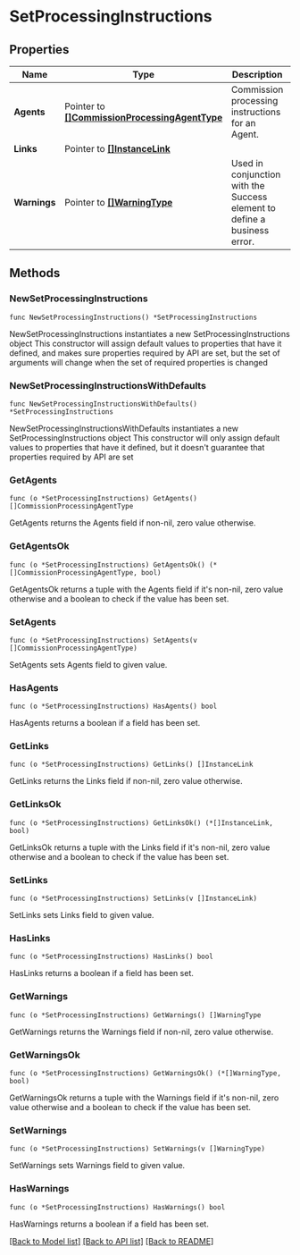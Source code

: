 # SetProcessingInstructions

## Properties

Name | Type | Description | Notes
------------ | ------------- | ------------- | -------------
**Agents** | Pointer to [**[]CommissionProcessingAgentType**](CommissionProcessingAgentType.md) | Commission processing instructions for an Agent. | [optional] 
**Links** | Pointer to [**[]InstanceLink**](InstanceLink.md) |  | [optional] 
**Warnings** | Pointer to [**[]WarningType**](WarningType.md) | Used in conjunction with the Success element to define a business error. | [optional] 

## Methods

### NewSetProcessingInstructions

`func NewSetProcessingInstructions() *SetProcessingInstructions`

NewSetProcessingInstructions instantiates a new SetProcessingInstructions object
This constructor will assign default values to properties that have it defined,
and makes sure properties required by API are set, but the set of arguments
will change when the set of required properties is changed

### NewSetProcessingInstructionsWithDefaults

`func NewSetProcessingInstructionsWithDefaults() *SetProcessingInstructions`

NewSetProcessingInstructionsWithDefaults instantiates a new SetProcessingInstructions object
This constructor will only assign default values to properties that have it defined,
but it doesn't guarantee that properties required by API are set

### GetAgents

`func (o *SetProcessingInstructions) GetAgents() []CommissionProcessingAgentType`

GetAgents returns the Agents field if non-nil, zero value otherwise.

### GetAgentsOk

`func (o *SetProcessingInstructions) GetAgentsOk() (*[]CommissionProcessingAgentType, bool)`

GetAgentsOk returns a tuple with the Agents field if it's non-nil, zero value otherwise
and a boolean to check if the value has been set.

### SetAgents

`func (o *SetProcessingInstructions) SetAgents(v []CommissionProcessingAgentType)`

SetAgents sets Agents field to given value.

### HasAgents

`func (o *SetProcessingInstructions) HasAgents() bool`

HasAgents returns a boolean if a field has been set.

### GetLinks

`func (o *SetProcessingInstructions) GetLinks() []InstanceLink`

GetLinks returns the Links field if non-nil, zero value otherwise.

### GetLinksOk

`func (o *SetProcessingInstructions) GetLinksOk() (*[]InstanceLink, bool)`

GetLinksOk returns a tuple with the Links field if it's non-nil, zero value otherwise
and a boolean to check if the value has been set.

### SetLinks

`func (o *SetProcessingInstructions) SetLinks(v []InstanceLink)`

SetLinks sets Links field to given value.

### HasLinks

`func (o *SetProcessingInstructions) HasLinks() bool`

HasLinks returns a boolean if a field has been set.

### GetWarnings

`func (o *SetProcessingInstructions) GetWarnings() []WarningType`

GetWarnings returns the Warnings field if non-nil, zero value otherwise.

### GetWarningsOk

`func (o *SetProcessingInstructions) GetWarningsOk() (*[]WarningType, bool)`

GetWarningsOk returns a tuple with the Warnings field if it's non-nil, zero value otherwise
and a boolean to check if the value has been set.

### SetWarnings

`func (o *SetProcessingInstructions) SetWarnings(v []WarningType)`

SetWarnings sets Warnings field to given value.

### HasWarnings

`func (o *SetProcessingInstructions) HasWarnings() bool`

HasWarnings returns a boolean if a field has been set.


[[Back to Model list]](../README.md#documentation-for-models) [[Back to API list]](../README.md#documentation-for-api-endpoints) [[Back to README]](../README.md)


